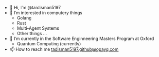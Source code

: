 - 👋 Hi, I’m @tardisman5197
- 👀 I’m interested in computery things
  - Golang
  - Rust
  - Multi-Agent Systems
  - Other things ...   
- 🌱 I’m currently in the Software Enginneering Masters Program at Oxford
  - Quantum Computing (currently)
- 📫 How to reach me tadisman5197.github@opayq.com

<!---
tardisman5197/tardisman5197 is a ✨ special ✨ repository because its `README.md` (this file) appears on your GitHub profile.
You can click the Preview link to take a look at your changes.
--->
